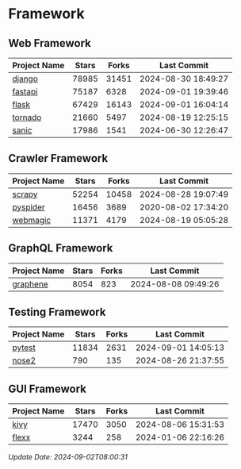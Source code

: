 # Framework

## Web Framework
| Project Name | Stars | Forks | Last Commit |
| ------------ | ----- | ----- | ----------- |
| [django](https://github.com/django/django) | 78985 | 31451 | 2024-08-30 18:49:27 |
| [fastapi](https://github.com/fastapi/fastapi) | 75187 | 6328 | 2024-09-01 19:39:46 |
| [flask](https://github.com/pallets/flask) | 67429 | 16143 | 2024-09-01 16:04:14 |
| [tornado](https://github.com/tornadoweb/tornado) | 21660 | 5497 | 2024-08-19 12:25:15 |
| [sanic](https://github.com/sanic-org/sanic) | 17986 | 1541 | 2024-06-30 12:26:47 |

## Crawler Framework
| Project Name | Stars | Forks | Last Commit |
| ------------ | ----- | ----- | ----------- |
| [scrapy](https://github.com/scrapy/scrapy) | 52254 | 10458 | 2024-08-28 19:07:49 |
| [pyspider](https://github.com/binux/pyspider) | 16456 | 3689 | 2020-08-02 17:34:20 |
| [webmagic](https://github.com/code4craft/webmagic) | 11371 | 4179 | 2024-08-19 05:05:28 |

## GraphQL Framework
| Project Name | Stars | Forks | Last Commit |
| ------------ | ----- | ----- | ----------- |
| [graphene](https://github.com/graphql-python/graphene) | 8054 | 823 | 2024-08-08 09:49:26 |

## Testing Framework
| Project Name | Stars | Forks | Last Commit |
| ------------ | ----- | ----- | ----------- |
| [pytest](https://github.com/pytest-dev/pytest) | 11834 | 2631 | 2024-09-01 14:05:13 |
| [nose2](https://github.com/nose-devs/nose2) | 790 | 135 | 2024-08-26 21:37:55 |

## GUI Framework
| Project Name | Stars | Forks | Last Commit |
| ------------ | ----- | ----- | ----------- |
| [kivy](https://github.com/kivy/kivy) | 17470 | 3050 | 2024-08-06 15:31:53 |
| [flexx](https://github.com/flexxui/flexx) | 3244 | 258 | 2024-01-06 22:16:26 |

*Update Date: 2024-09-02T08:00:31*